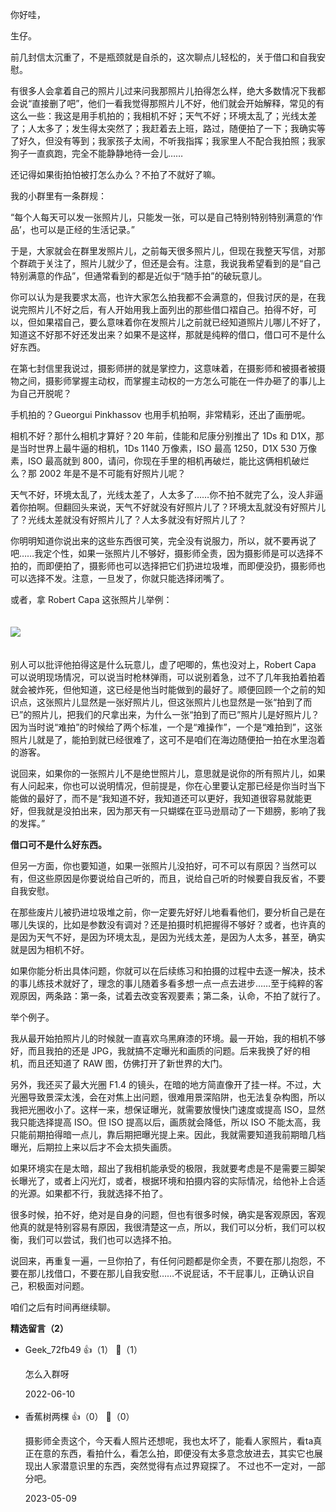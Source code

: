 你好哇，

生仔。

前几封信太沉重了，不是瓶颈就是自杀的，这次聊点儿轻松的，关于借口和自我安慰。

有很多人会拿着自己的照片儿过来问我那照片儿拍得怎么样，绝大多数情况下我都会说“直接删了吧”，他们一看我觉得那照片儿不好，他们就会开始解释，常见的有这么一些：我这是用手机拍的；我相机不好；天气不好；环境太乱了；光线太差了；人太多了；发生得太突然了；我赶着去上班，路过，随便拍了一下；我确实等了好久，但没有等到；我家孩子太闹，不听我指挥；我家里人不配合我拍照；我家狗子一直疯跑，完全不能静静地待一会儿……

还记得如果街拍怕被打怎么办么？不拍了不就好了嘛。

我的小群里有一条群规：

“每个人每天可以发一张照片儿，只能发一张，可以是自己特别特别特别满意的‘作品’，也可以是正经的生活记录。”

于是，大家就会在群里发照片儿，之前每天很多照片儿，但现在我整天写信，对那个群疏于关注了，照片儿就少了，但还是会有。注意，我说我希望看到的是“自己特别满意的作品”，但通常看到的都是近似于“随手拍”的破玩意儿。

你可以认为是我要求太高，也许大家怎么拍我都不会满意的，但我讨厌的是，在我说完照片儿不好之后，有人开始用我上面列出的那些借口褶自己。拍得不好，可以，但如果褶自己，要么意味着你在发照片儿之前就已经知道照片儿哪儿不好了，知道这不好那不好还发出来？如果不是这样，那就是纯粹的借口，借口可不是什么好东西。

在第七封信里我说过，摄影师拼的就是掌控力，这意味着，在摄影师和被摄者被摄物之间，摄影师掌握主动权，而掌握主动权的一方怎么可能在一件办砸了的事儿上为自己开脱呢？

手机拍的？Gueorgui Pinkhassov 也用手机拍啊，非常精彩，还出了画册呢。

相机不好？那什么相机才算好？20 年前，佳能和尼康分别推出了 1Ds 和 D1X，那是当时世界上最牛逼的相机，1Ds 1140 万像素，ISO 最高 1250，D1X 530 万像素，ISO 最高就到 800，请问，你现在手里的相机再破烂，能比这俩相机破烂么？那 2002 年是不是不可能有好照片儿呢？

天气不好，环境太乱了，光线太差了，人太多了……你不拍不就完了么，没人非逼着你拍啊。但翻回头来说，天气不好就没有好照片儿了？环境太乱就没有好照片儿了？光线太差就没有好照片儿了？人太多就没有好照片儿了？

你明明知道你说出来的这些东西很可笑，完全没有说服力，所以，就不要再说了吧……我定个性，如果一张照片儿不够好，摄影师全责，因为摄影师是可以选择不拍的，而即便拍了，摄影师也可以选择把它们扔进垃圾堆，而即便没扔，摄影师也可以选择不发。注意，一旦发了，你就只能选择闭嘴了。

或者，拿 Robert Capa 这张照片儿举例：  
　

![](https://static001.geekbang.org/resource/image/17/79/17a331d9ec48c3f12803e28e52847779.jpeg?wh=1280x849)

　  
别人可以批评他拍得这是什么玩意儿，虚了吧唧的，焦也没对上，Robert Capa 可以说明现场情况，可以说当时枪林弹雨，可以说别着急，过不了几年我拍着拍着就会被炸死，但他知道，这已经是他当时能做到的最好了。顺便回顾一个之前的知识点，这张照片儿显然是一张好照片儿，但这张照片儿也显然是一张“拍到了而已”的照片儿，把我们的尺拿出来，为什么一张“拍到了而已”照片儿是好照片儿？因为当时说“难拍”的时候给了两个标准，一个是“难操作”，一个是“难拍到”，这张照片儿就是了，能拍到就已经很难了，这可不是咱们在海边随便拍一拍在水里泡着的游客。

说回来，如果你的一张照片儿不是绝世照片儿，意思就是说你的所有照片儿，如果有人问起来，你也可以说明情况，但前提是，你在心里要认定那已经是你当时当下能做的最好了，而不是“我知道不好，我知道还可以更好，我知道很容易就能更好，但我就是没拍出来，因为那天有一只蝴蝶在亚马逊扇动了一下翅膀，影响了我的发挥。”

**借口可不是什么好东西。**

但另一方面，你也要知道，如果一张照片儿没拍好，可不可以有原因？当然可以有，但这些原因是你要说给自己听的，而且，说给自己听的时候要自我反省，不要自我安慰。

在那些废片儿被扔进垃圾堆之前，你一定要先好好儿地看看他们，要分析自己是在哪儿失误的，比如是参数没有调对？还是拍摄时机把握得不够好？或者，也许真的是因为天气不好，是因为环境太乱，是因为光线太差，是因为人太多，甚至，确实就是因为相机不好。

如果你能分析出具体问题，你就可以在后续练习和拍摄的过程中去逐一解决，技术的事儿练技术就好了，理念的事儿随着多看多想一点一点去进步……至于纯粹的客观原因，两条路：第一条，试着去改变客观要素；第二条，认命，不拍了就行了。

举个例子。

我从最开始拍照片儿的时候就一直喜欢乌黑麻漆的环境。最一开始，我的相机不够好，而且我拍的还是 JPG，我就搞不定曝光和画质的问题。后来我换了好的相机，而且还知道了 RAW 图，仿佛打开了新世界的大门。

另外，我还买了最大光圈 F1.4 的镜头，在暗的地方简直像开了挂一样。不过，大光圈导致景深太浅，会在对焦上出问题，很难用景深陷阱，也无法复杂构图，所以我把光圈收小了。这样一来，想保证曝光，就需要放慢快门速度或提高 ISO，显然我只能选择提高 ISO。但 ISO 提高以后，画质就会降低，所以 ISO 不能太高，我只能前期拍得暗一点儿，靠后期把曝光提上来。因此，我就需要知道我前期暗几档曝光，后期拉上来以后才不会太损失画质。

如果环境实在是太暗，超出了我相机能承受的极限，我就要考虑是不是需要三脚架长曝光了，或者上闪光灯，或者，根据环境和拍摄内容的实际情况，给他补上合适的光源。如果都不行，我就选择不拍了。

很多时候，拍不好，绝对是自身的问题，但也有很多时候，确实是客观原因，客观他真的就是特别容易有原因，我很清楚这一点，所以，我们可以分析，我们可以权衡，我们可以尝试，我们也可以选择不拍。

说回来，再重复一遍，一旦你拍了，有任何问题都是你全责，不要在那儿抱怨，不要在那儿找借口，不要在那儿自我安慰……不说屁话，不干屁事儿，正确认识自己，积极面对问题。

咱们之后有时间再继续聊。
<div><strong>精选留言（2）</strong></div><ul>
<li><span>Geek_72fb49</span> 👍（1） 💬（1）<p>怎么入群呀</p>2022-06-10</li><br/><li><span>香蕉树两棵</span> 👍（0） 💬（0）<p>摄影师全责这个，今天看人照片还想呢，我也太坏了，能看人家照片，看ta真正在意的东西，看拍什么，看怎么拍，即便没有太多意念放进去，其实它也展现出人家潜意识里的东西，突然觉得有点过界窥探了。 不过也不一定对，一部分吧。</p>2023-05-09</li><br/>
</ul>